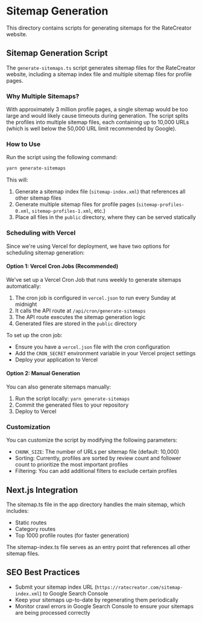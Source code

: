 # Sitemap Generation

This directory contains scripts for generating sitemaps for the RateCreator
website.

## Sitemap Generation Script

The `generate-sitemaps.ts` script generates sitemap files for the RateCreator
website, including a sitemap index file and multiple sitemap files for profile
pages.

### Why Multiple Sitemaps?

With approximately 3 million profile pages, a single sitemap would be too large
and would likely cause timeouts during generation. The script splits the
profiles into multiple sitemap files, each containing up to 10,000 URLs (which
is well below the 50,000 URL limit recommended by Google).

### How to Use

Run the script using the following command:

```bash
yarn generate-sitemaps
```

This will:

1. Generate a sitemap index file (`sitemap-index.xml`) that references all other
   sitemap files
2. Generate multiple sitemap files for profile pages (`sitemap-profiles-0.xml`,
   `sitemap-profiles-1.xml`, etc.)
3. Place all files in the `public` directory, where they can be served
   statically

### Scheduling with Vercel

Since we're using Vercel for deployment, we have two options for scheduling
sitemap generation:

#### Option 1: Vercel Cron Jobs (Recommended)

We've set up a Vercel Cron Job that runs weekly to generate sitemaps
automatically:

1. The cron job is configured in `vercel.json` to run every Sunday at midnight
2. It calls the API route at `/api/cron/generate-sitemaps`
3. The API route executes the sitemap generation logic
4. Generated files are stored in the `public` directory

To set up the cron job:

- Ensure you have a `vercel.json` file with the cron configuration
- Add the `CRON_SECRET` environment variable in your Vercel project settings
- Deploy your application to Vercel

#### Option 2: Manual Generation

You can also generate sitemaps manually:

1. Run the script locally: `yarn generate-sitemaps`
2. Commit the generated files to your repository
3. Deploy to Vercel

### Customization

You can customize the script by modifying the following parameters:

- `CHUNK_SIZE`: The number of URLs per sitemap file (default: 10,000)
- Sorting: Currently, profiles are sorted by review count and follower count to
  prioritize the most important profiles
- Filtering: You can add additional filters to exclude certain profiles

## Next.js Integration

The sitemap.ts file in the app directory handles the main sitemap, which
includes:

- Static routes
- Category routes
- Top 1000 profile routes (for faster generation)

The sitemap-index.ts file serves as an entry point that references all other
sitemap files.

## SEO Best Practices

- Submit your sitemap index URL (`https://ratecreator.com/sitemap-index.xml`) to
  Google Search Console
- Keep your sitemaps up-to-date by regenerating them periodically
- Monitor crawl errors in Google Search Console to ensure your sitemaps are
  being processed correctly
